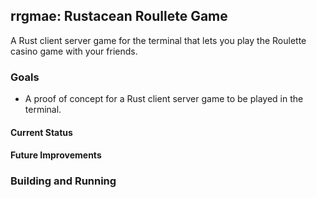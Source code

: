 ## rrgmae: Rustacean Roullete Game

A Rust client server game for the terminal that lets you play the Roulette casino game with your friends.

### Goals

* A proof of concept for a Rust client server game to be played in the terminal.

#### Current Status


#### Future Improvements



### Building and Running


